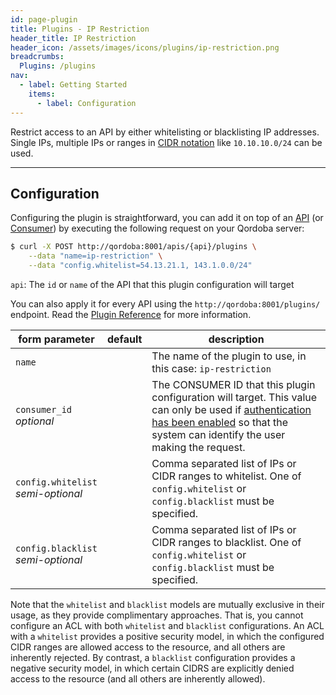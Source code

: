 ```yaml
---
id: page-plugin
title: Plugins - IP Restriction
header_title: IP Restriction
header_icon: /assets/images/icons/plugins/ip-restriction.png
breadcrumbs:
  Plugins: /plugins
nav:
  - label: Getting Started
    items:
      - label: Configuration
---
```


Restrict access to an API by either whitelisting or blacklisting IP addresses. Single IPs, multiple IPs or ranges in [CIDR notation][cidr] like `10.10.10.0/24` can be used.

----

## Configuration

Configuring the plugin is straightforward, you can add it on top of an [API][api-object] (or [Consumer][consumer-object]) by executing the following request on your Qordoba server:

```bash
$ curl -X POST http://qordoba:8001/apis/{api}/plugins \
    --data "name=ip-restriction" \
    --data "config.whitelist=54.13.21.1, 143.1.0.0/24"
```

`api`: The `id` or `name` of the API that this plugin configuration will target

You can also apply it for every API using the `http://qordoba:8001/plugins/` endpoint. Read the [Plugin Reference](/docs/latest/admin-api/#add-plugin) for more information.

form parameter                  | default | description
---                             | ---     | ---
`name`                          |         | The name of the plugin to use, in this case: `ip-restriction`
`consumer_id`<br>*optional*     |         | The CONSUMER ID that this plugin configuration will target. This value can only be used if [authentication has been enabled][faq-authentication] so that the system can identify the user making the request.
`config.whitelist`<br>*semi-optional* |   | Comma separated list of IPs or CIDR ranges to whitelist. One of `config.whitelist` or `config.blacklist` must be specified.
`config.blacklist`<br>*semi-optional* |   | Comma separated list of IPs or CIDR ranges to blacklist. One of `config.whitelist` or `config.blacklist` must be specified.

Note that the `whitelist` and `blacklist` models are mutually exclusive in their usage, as they provide complimentary approaches. That is, you cannot configure an ACL with both `whitelist` and `blacklist` configurations. An ACL with a `whitelist` provides a positive security model, in which the configured CIDR ranges are allowed access to the resource, and all others are inherently rejected. By contrast, a `blacklist` configuration provides a negative security model, in which certain CIDRS are explicitly denied access to the resource (and all others are inherently allowed).

[cidr]: https://en.wikipedia.org/wiki/Classless_Inter-Domain_Routing#CIDR_notation
[api-object]: /docs/latest/admin-api/#api-object
[configuration]: /docs/latest/configuration
[consumer-object]: /docs/latest/admin-api/#consumer-object
[faq-authentication]: /about/faq/#how-can-i-add-an-authentication-layer-on-a-microservice/api?
